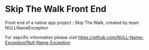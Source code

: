 # Skip The Walk Front End

Front end of a native app project : Skip The Walk, created by team NULLNameException

For sepcific information please visit 
https://github.com/NULL-Name-Exception/Null-Name-Exception




